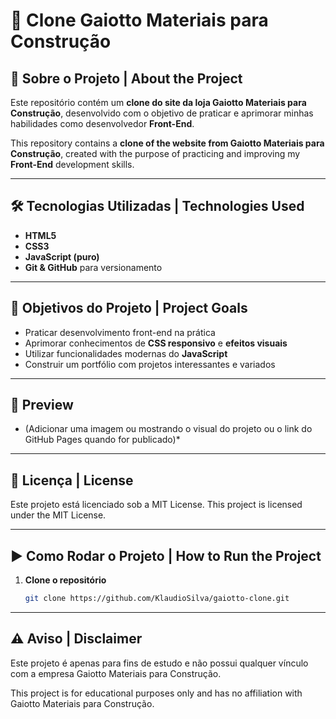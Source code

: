 # 🧱 Clone Gaiotto Materiais para Construção

## 📌 Sobre o Projeto | About the Project

Este repositório contém um **clone do site da loja Gaiotto Materiais para Construção**, desenvolvido com o objetivo de praticar e aprimorar minhas habilidades como desenvolvedor **Front-End**.

This repository contains a **clone of the website from Gaiotto Materiais para Construção**, created with the purpose of practicing and improving my **Front-End** development skills.

---

## 🛠️ Tecnologias Utilizadas | Technologies Used

- **HTML5**
- **CSS3**
- **JavaScript (puro)**
- **Git & GitHub** para versionamento

---

## 🎯 Objetivos do Projeto | Project Goals

- Praticar desenvolvimento front-end na prática  
- Aprimorar conhecimentos de **CSS responsivo** e **efeitos visuais**
- Utilizar funcionalidades modernas do **JavaScript**
- Construir um portfólio com projetos interessantes e variados

---

## 📸 Preview

* (Adicionar uma imagem ou mostrando o visual do projeto ou o link do GitHub Pages quando for publicado)*

---

## 🧾 Licença | License

Este projeto está licenciado sob a MIT License.
This project is licensed under the MIT License.

---

## ▶️ Como Rodar o Projeto | How to Run the Project

1. **Clone o repositório**
   ```bash
   git clone https://github.com/KlaudioSilva/gaiotto-clone.git

---

## ⚠️ Aviso | Disclaimer

Este projeto é apenas para fins de estudo e não possui qualquer vínculo com a empresa Gaiotto Materiais para Construção.

This project is for educational purposes only and has no affiliation with Gaiotto Materiais para Construção.